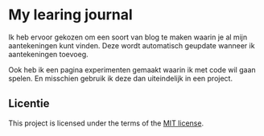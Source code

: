 # My learing journal
Ik heb ervoor gekozen om een soort van blog te maken waarin je al mijn aantekeningen kunt vinden. Deze wordt automatisch geupdate wanneer ik aantekeningen toevoeg.

Ook heb ik een pagina experimenten gemaakt waarin ik met code wil gaan spelen. En misschien gebruik ik deze dan uiteindelijk in een project.

## Licentie

This project is licensed under the terms of the [MIT license](./LICENSE).
